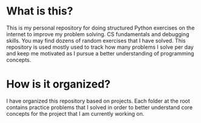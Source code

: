 # What is this?
This is my personal repository for doing structured Python exercises on the internet to improve my problem solving. CS fundamentals and debugging skills. You may find dozens of random exercises that I have solved. This repository is used mostly used to track how many problems I solve per day and keep me motivated as I pursue a better understanding of programming concepts.
# How is it organized?
I have organized this repository based on projects. Each folder at the root contains practice problems that I solved in order to better understand core concepts for the project that I am currently working on.
